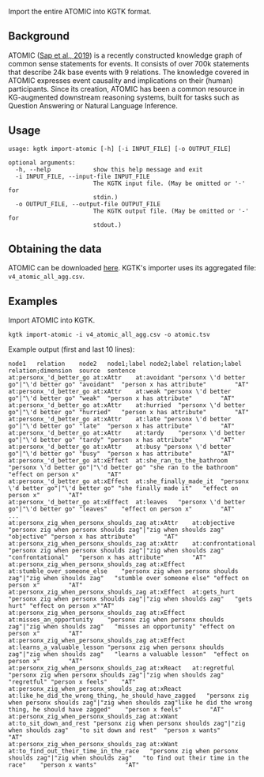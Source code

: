 Import the entire ATOMIC into KGTK format. 

## Background

ATOMIC ([Sap et al., 2019](https://arxiv.org/pdf/1811.00146.pdf)) is a recently constructed knowledge graph of common sense statements for events. It consists of over 700k statements that describe 24k base events with 9 relations. The knowledge covered in ATOMIC expresses event causality and implications on their (human) participants. Since its creation, ATOMIC has been a common resource in KG-augmented downstream reasoning systems, built for tasks such as Question Answering or Natural Language Inference.

## Usage
```
usage: kgtk import-atomic [-h] [-i INPUT_FILE] [-o OUTPUT_FILE]

optional arguments:
  -h, --help            show this help message and exit
  -i INPUT_FILE, --input-file INPUT_FILE
                        The KGTK input file. (May be omitted or '-' for
                        stdin.)
  -o OUTPUT_FILE, --output-file OUTPUT_FILE
                        The KGTK output file. (May be omitted or '-' for
                        stdout.)

```

## Obtaining the data

ATOMIC can be downloaded [here](https://storage.googleapis.com/ai2-mosaic/public/atomic/v1.0/atomic_data.tgz). KGTK's importer uses its aggregated file: `v4_atomic_all_agg.csv`.

## Examples

Import ATOMIC into KGTK. 

```
kgtk import-atomic -i v4_atomic_all_agg.csv -o atomic.tsv
```

Example output (first and last 10 lines):
```
node1	relation	node2	node1;label	node2;label	relation;label	relation;dimension	source	sentence
at:personx_'d_better_go	at:xAttr	at:avoidant	"personx \'d better go"|"\'d better go"	"avoidant"	"person x has attribute"		"AT"	
at:personx_'d_better_go	at:xAttr	at:weak	"personx \'d better go"|"\'d better go"	"weak"	"person x has attribute"		"AT"	
at:personx_'d_better_go	at:xAttr	at:hurried	"personx \'d better go"|"\'d better go"	"hurried"	"person x has attribute"		"AT"	
at:personx_'d_better_go	at:xAttr	at:late	"personx \'d better go"|"\'d better go"	"late"	"person x has attribute"		"AT"	
at:personx_'d_better_go	at:xAttr	at:tardy	"personx \'d better go"|"\'d better go"	"tardy"	"person x has attribute"		"AT"	
at:personx_'d_better_go	at:xAttr	at:busy	"personx \'d better go"|"\'d better go"	"busy"	"person x has attribute"		"AT"	
at:personx_'d_better_go	at:xEffect	at:she_ran_to_the_bathroom	"personx \'d better go"|"\'d better go"	"she ran to the bathroom"	"effect on person x"		"AT"	
at:personx_'d_better_go	at:xEffect	at:she_finally_made_it	"personx \'d better go"|"\'d better go"	"she finally made it"	"effect on person x"		"AT"	
at:personx_'d_better_go	at:xEffect	at:leaves	"personx \'d better go"|"\'d better go"	"leaves"	"effect on person x"		"AT"	
...
at:personx_zig_when_personx_shoulds_zag	at:xAttr	at:objective	"personx zig when personx shoulds zag"|"zig when shoulds zag"	"objective"	"person x has attribute"		"AT"	
at:personx_zig_when_personx_shoulds_zag	at:xAttr	at:confrontational	"personx zig when personx shoulds zag"|"zig when shoulds zag"	"confrontational"	"person x has attribute"		"AT"	
at:personx_zig_when_personx_shoulds_zag	at:xEffect	at:stumble_over_someone_else	"personx zig when personx shoulds zag"|"zig when shoulds zag"	"stumble over someone else"	"effect on person x"		"AT"	
at:personx_zig_when_personx_shoulds_zag	at:xEffect	at:gets_hurt	"personx zig when personx shoulds zag"|"zig when shoulds zag"	"gets hurt"	"effect on person x""AT"	
at:personx_zig_when_personx_shoulds_zag	at:xEffect	at:misses_an_opportunity	"personx zig when personx shoulds zag"|"zig when shoulds zag"	"misses an opportunity"	"effect on person x"		"AT"	
at:personx_zig_when_personx_shoulds_zag	at:xEffect	at:learns_a_valuable_lesson	"personx zig when personx shoulds zag"|"zig when shoulds zag"	"learns a valuable lesson"	"effect on person x"		"AT"	
at:personx_zig_when_personx_shoulds_zag	at:xReact	at:regretful	"personx zig when personx shoulds zag"|"zig when shoulds zag"	"regretful"	"person x feels"	"AT"	
at:personx_zig_when_personx_shoulds_zag	at:xReact	at:like_he_did_the_wrong_thing,_he_should_have_zagged	"personx zig when personx shoulds zag"|"zig when shoulds zag"like he did the wrong thing, he should have zagged"	"person x feels"		"AT"	
at:personx_zig_when_personx_shoulds_zag	at:xWant	at:to_sit_down_and_rest	"personx zig when personx shoulds zag"|"zig when shoulds zag"	"to sit down and rest"	"person x wants"		"AT"	
at:personx_zig_when_personx_shoulds_zag	at:xWant	at:to_find_out_their_time_in_the_race	"personx zig when personx shoulds zag"|"zig when shoulds zag"	"to find out their time in the race"	"person x wants"		"AT"
```
